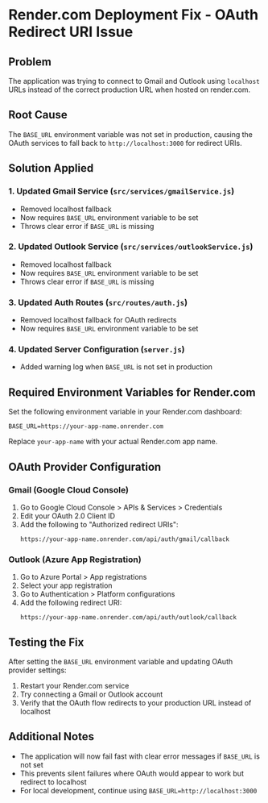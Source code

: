 # Render.com Deployment Fix - OAuth Redirect URI Issue

## Problem
The application was trying to connect to Gmail and Outlook using `localhost` URLs instead of the correct production URL when hosted on render.com.

## Root Cause
The `BASE_URL` environment variable was not set in production, causing the OAuth services to fall back to `http://localhost:3000` for redirect URIs.

## Solution Applied

### 1. Updated Gmail Service (`src/services/gmailService.js`)
- Removed localhost fallback
- Now requires `BASE_URL` environment variable to be set
- Throws clear error if `BASE_URL` is missing

### 2. Updated Outlook Service (`src/services/outlookService.js`)
- Removed localhost fallback
- Now requires `BASE_URL` environment variable to be set
- Throws clear error if `BASE_URL` is missing

### 3. Updated Auth Routes (`src/routes/auth.js`)
- Removed localhost fallback for OAuth redirects
- Now requires `BASE_URL` environment variable to be set

### 4. Updated Server Configuration (`server.js`)
- Added warning log when `BASE_URL` is not set in production

## Required Environment Variables for Render.com

Set the following environment variable in your Render.com dashboard:

```
BASE_URL=https://your-app-name.onrender.com
```

Replace `your-app-name` with your actual Render.com app name.

## OAuth Provider Configuration

### Gmail (Google Cloud Console)
1. Go to Google Cloud Console > APIs & Services > Credentials
2. Edit your OAuth 2.0 Client ID
3. Add the following to "Authorized redirect URIs":
   ```
   https://your-app-name.onrender.com/api/auth/gmail/callback
   ```

### Outlook (Azure App Registration)
1. Go to Azure Portal > App registrations
2. Select your app registration
3. Go to Authentication > Platform configurations
4. Add the following redirect URI:
   ```
   https://your-app-name.onrender.com/api/auth/outlook/callback
   ```

## Testing the Fix

After setting the `BASE_URL` environment variable and updating OAuth provider settings:

1. Restart your Render.com service
2. Try connecting a Gmail or Outlook account
3. Verify that the OAuth flow redirects to your production URL instead of localhost

## Additional Notes

- The application will now fail fast with clear error messages if `BASE_URL` is not set
- This prevents silent failures where OAuth would appear to work but redirect to localhost
- For local development, continue using `BASE_URL=http://localhost:3000`
